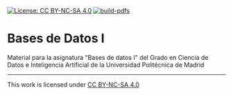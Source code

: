 [![License: CC BY-NC-SA 4.0](https://img.shields.io/badge/License-CC%20BY--NC--SA%204.0-lightgrey.svg)](https://creativecommons.org/licenses/by-nc-sa/4.0/) [![build-pdfs](https://github.com/laracabrera/gcdia-bbdd/actions/workflows/build-pdfs.yml/badge.svg?branch=master)](https://github.com/bbddetsisi/material-docente/actions/workflows/build-pdfs.yml)
# Bases de Datos I

Material para la asignatura "Bases de datos I" del Grado en Ciencia de Datos e Inteligencia Artificial de la Universidad Politécnica de Madrid

---
This work is licensed under [CC BY-NC-SA 4.0](http://creativecommons.org/licenses/by-nc-sa/4.0/?ref=chooser-v1)
